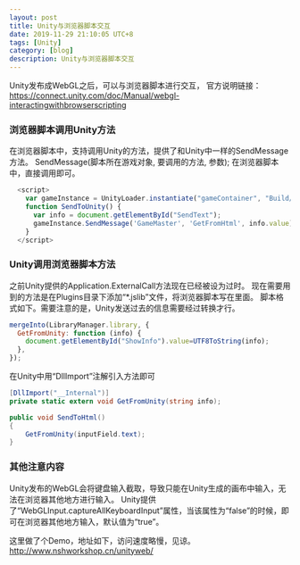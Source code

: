 ```yaml
---
layout: post
title: Unity与浏览器脚本交互
date: 2019-11-29 21:10:05 UTC+8
tags: [Unity]
category: [blog]
description: Unity与浏览器脚本交互
---
```


Unity发布成WebGL之后，可以与浏览器脚本进行交互，
官方说明链接：https://connect.unity.com/doc/Manual/webgl-interactingwithbrowserscripting

<!-- more -->

### 浏览器脚本调用Unity方法

在浏览器脚本中，支持调用Unity的方法，提供了和Unity中一样的SendMessage方法。
SendMessage(脚本所在游戏对象, 要调用的方法, 参数);
在浏览器脚本中，直接调用即可。

``` Javascript
  <script>
    var gameInstance = UnityLoader.instantiate("gameContainer", "Build/ShimaRinWeb.json", { onProgress: UnityProgress });
    function SendToUnity() {
      var info = document.getElementById("SendText");
      gameInstance.SendMessage('GameMaster', 'GetFromHtml', info.value);
    }
  </script>
```

### Unity调用浏览器脚本方法

之前Unity提供的Application.ExternalCall方法现在已经被设为过时。
现在需要用到的方法是在Plugins目录下添加“*.jslib”文件，将浏览器脚本写在里面。
脚本格式如下。需要注意的是，Unity发送过去的信息需要经过转换才行。

``` Javascript
mergeInto(LibraryManager.library, {
  GetFromUnity: function (info) {
    document.getElementById("ShowInfo").value=UTF8ToString(info);
  },
});
```

在Unity中用“DllImport”注解引入方法即可

``` c#
[DllImport("__Internal")]
private static extern void GetFromUnity(string info);

public void SendToHtml()
{
    GetFromUnity(inputField.text);
}
```

### 其他注意内容

Unity发布的WebGL会将键盘输入截取，导致只能在Unity生成的画布中输入，无法在浏览器其他地方进行输入。
Unity提供了“WebGLInput.captureAllKeyboardInput”属性，当该属性为“false”的时候，即可在浏览器其他地方输入，默认值为“true”。

这里做了个Demo，地址如下，访问速度略慢，见谅。
http://www.nshworkshop.cn/unityweb/